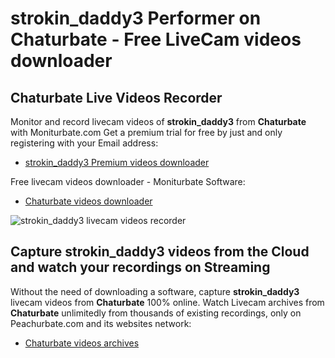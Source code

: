 # strokin_daddy3 Performer on Chaturbate - Free LiveCam videos downloader

## Chaturbate Live Videos Recorder

Monitor and record livecam videos of **strokin_daddy3** from **Chaturbate** with Moniturbate.com
Get a premium trial for free by just and only registering with your Email address:
* [strokin_daddy3 Premium videos downloader](https://moniturbate.com/request-demo-licence-key.html)

Free livecam videos downloader - Moniturbate Software:
* [Chaturbate videos downloader](https://moniturbate.com/moniturbate-download-software.html)

![strokin_daddy3 livecam videos recorder](https://peachurnet.com/templates/moniturbate-software.png)


## Capture strokin_daddy3 videos from the Cloud and watch your recordings on Streaming

Without the need of downloading a software, capture **strokin_daddy3** livecam videos from **Chaturbate** 100% online.
Watch Livecam archives from **Chaturbate** unlimitedly from thousands of existing recordings, only on Peachurbate.com and its websites network:
* [Chaturbate videos archives](https://peachurnet.com/)